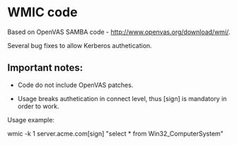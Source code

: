 WMIC code
=========

Based on OpenVAS SAMBA code - http://www.openvas.org/download/wmi/.

Several bug fixes to allow Kerberos authetication.

<b>Important notes:</b>
-----------------------
* Code do not include OpenVAS patches.

* Usage breaks authetication in connect level, thus [sign] is mandatory in order to work.



Usage example:

wmic -k 1 server.acme.com[sign] "select * from Win32_ComputerSystem"


